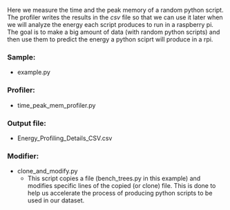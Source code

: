 Here we measure the time and the peak memory of a random python script. The profiler writes the results in the *csv* file so that we can use it later when we will analyze the energy each script produces to run in a raspberry pi. The goal is to make a big amount of data (with random python scripts) and then use them to predict the energy a python sciprt will produce in a rpi. 

### Sample:
- example.py
### Profiler:
- time_peak_mem_profiler.py 
### Output file:
- Energy_Profiling_Details_CSV.csv
### Modifier:
- clone_and_modify.py
  - This script copies a file (bench_trees.py in this example) and modifies specific lines of the copied (or clone) file. This is done to help us accelerate the process of producing python scripts to be used in our dataset.   

